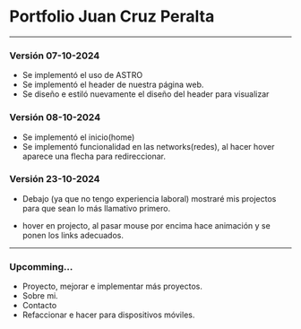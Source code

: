 # Portfolio Juan Cruz Peralta

---

### Versión 07-10-2024

- Se implementó el uso de ASTRO
- Se implementó el header de nuestra página web.
- Se diseño e estiló nuevamente el diseño del header para visualizar

### Versión 08-10-2024

- Se implementó el inicio(home)
- Se implementó funcionalidad en las networks(redes), al hacer hover aparece una flecha para redireccionar.

### Versión 23-10-2024

- Debajo (ya que no tengo experiencia laboral) mostraré mis projectos para que sean lo más llamativo primero.

- hover en projecto, al pasar mouse por encima hace animación y se ponen los links adecuados.

---

### Upcomming...

- Proyecto, mejorar e implementar más proyectos.
- Sobre mi.
- Contacto
- Refaccionar e hacer para dispositivos móviles.
